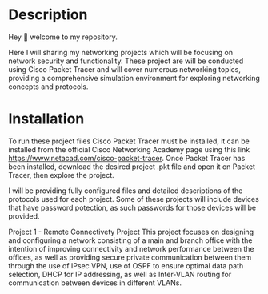 # Description

Hey :wave: welcome to my repository.

Here I will sharing my networking projects which will be focusing on network security and functionality. These project are will be conducted using Cisco Packet Tracer and will cover numerous networking topics, providing a comprehensive simulation environment for exploring networking concepts and protocols. 


# Installation

To run these project files Cisco Packet Tracer must be installed, it can be installed from the official Cisco Networking Academy page using this link https://www.netacad.com/cisco-packet-tracer. Once Packet Tracer has been installed, download the desired project .pkt file and open it on Packet Tracer, then explore the project.

I will be providing fully configured files and detailed descriptions of the protocols used for each project. Some of these projects will include devices that have password potection, as such passwords for those devices will be provided.     

Project 1 - Remote Connectivety Project
This project focuses on designing and configuring a network consisting of a main and branch office with the intention of improving connectivity and network performance between the offices, as well as providing secure private communication between them through the use of IPsec VPN, use of OSPF to ensure optimal data path selection, DHCP for IP addressing, as well as Inter-VLAN routing for communication between devices in different VLANs. 
